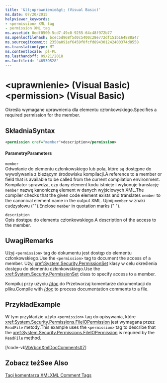 ```yaml
---
title: '&lt;uprawnienie&gt; (Visual Basic)'
ms.date: 07/20/2015
helpviewer_keywords:
- <permission> XML tag
- permission XML tag
ms.assetid: 0edf0500-5cd7-49c0-9255-64c48f972b77
ms.openlocfilehash: bcec5d968f5d0c5400c28e772df151b164888a47
ms.sourcegitcommit: 2350a091ef6459f0fcfd894301242400374d8558
ms.translationtype: MT
ms.contentlocale: pl-PL
ms.lasthandoff: 09/21/2018
ms.locfileid: "46539528"
---
```

# <a name="ltpermissiongt-visual-basic"></a><span data-ttu-id="6f7cb-102">&lt;uprawnienie&gt; (Visual Basic)</span><span class="sxs-lookup"><span data-stu-id="6f7cb-102">&lt;permission&gt; (Visual Basic)</span></span>
<span data-ttu-id="6f7cb-103">Określa wymagane uprawnienia dla elementu członkowskiego.</span><span class="sxs-lookup"><span data-stu-id="6f7cb-103">Specifies a required permission for the member.</span></span>  
  
## <a name="syntax"></a><span data-ttu-id="6f7cb-104">Składnia</span><span class="sxs-lookup"><span data-stu-id="6f7cb-104">Syntax</span></span>  
  
```xml  
<permission cref="member">description</permission>  
```  
  
#### <a name="parameters"></a><span data-ttu-id="6f7cb-105">Parametry</span><span class="sxs-lookup"><span data-stu-id="6f7cb-105">Parameters</span></span>  
 `member`  
 <span data-ttu-id="6f7cb-106">Odwołanie do elementu członkowskiego lub pola, które są dostępne do wywoływania z bieżącym środowisku kompilacji.</span><span class="sxs-lookup"><span data-stu-id="6f7cb-106">A reference to a member or field that is available to be called from the current compilation environment.</span></span> <span data-ttu-id="6f7cb-107">Kompilator sprawdza, czy dany element kodu istnieje i wykonuje translację `member` nazwę kanoniczną element w danych wyjściowych XML.</span><span class="sxs-lookup"><span data-stu-id="6f7cb-107">The compiler checks that the given code element exists and translates `member` to the canonical element name in the output XML.</span></span> <span data-ttu-id="6f7cb-108">Ujmij `member` w znaki cudzysłowu ("").</span><span class="sxs-lookup"><span data-stu-id="6f7cb-108">Enclose `member` in quotation marks (" ").</span></span>  
  
 `description`  
 <span data-ttu-id="6f7cb-109">Opis dostępu do elementu członkowskiego.</span><span class="sxs-lookup"><span data-stu-id="6f7cb-109">A description of the access to the member.</span></span>  
  
## <a name="remarks"></a><span data-ttu-id="6f7cb-110">Uwagi</span><span class="sxs-lookup"><span data-stu-id="6f7cb-110">Remarks</span></span>  
 <span data-ttu-id="6f7cb-111">Użyj `<permission>` tag do dokumentu jest dostęp do elementu członkowskiego.</span><span class="sxs-lookup"><span data-stu-id="6f7cb-111">Use the `<permission>` tag to document the access of a member.</span></span> <span data-ttu-id="6f7cb-112">Użyj <xref:System.Security.PermissionSet> klasy w celu określenia dostępu do elementu członkowskiego.</span><span class="sxs-lookup"><span data-stu-id="6f7cb-112">Use the <xref:System.Security.PermissionSet> class to specify access to a member.</span></span>  
  
 <span data-ttu-id="6f7cb-113">Kompiluj przy użyciu [/doc](../../../visual-basic/reference/command-line-compiler/doc.md) do Przetwarzaj komentarze dokumentacji do pliku.</span><span class="sxs-lookup"><span data-stu-id="6f7cb-113">Compile with [/doc](../../../visual-basic/reference/command-line-compiler/doc.md) to process documentation comments to a file.</span></span>  
  
## <a name="example"></a><span data-ttu-id="6f7cb-114">Przykład</span><span class="sxs-lookup"><span data-stu-id="6f7cb-114">Example</span></span>  
 <span data-ttu-id="6f7cb-115">W tym przykładzie użyto `<permission>` tag do opisywania, które <xref:System.Security.Permissions.FileIOPermission> jest wymagana przez `ReadFile` metody.</span><span class="sxs-lookup"><span data-stu-id="6f7cb-115">This example uses the `<permission>` tag to describe that the <xref:System.Security.Permissions.FileIOPermission> is required by the `ReadFile` method.</span></span>  
  
 [!code-vb[VbVbcnXmlDocComments#7](../../../visual-basic/language-reference/xmldoc/codesnippet/VisualBasic/permission_1.vb)]  
  
## <a name="see-also"></a><span data-ttu-id="6f7cb-116">Zobacz też</span><span class="sxs-lookup"><span data-stu-id="6f7cb-116">See Also</span></span>  
 [<span data-ttu-id="6f7cb-117">Tagi komentarza XML</span><span class="sxs-lookup"><span data-stu-id="6f7cb-117">XML Comment Tags</span></span>](../../../visual-basic/language-reference/xmldoc/index.md)
